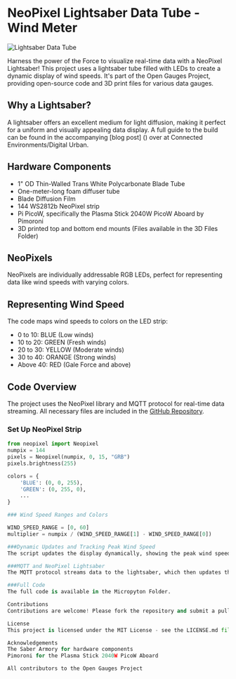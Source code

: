 # NeoPixel Lightsaber Data Tube - Wind Meter

![Lightsaber Data Tube](https://connected-environments.org/wp-content/uploads/2023/10/LightSaberTitle-1024x497.jpg)

Harness the power of the Force to visualize real-time data with a NeoPixel Lightsaber! This project uses a lightsaber tube filled with LEDs to create a dynamic display of wind speeds. It's part of the Open Gauges Project, providing open-source code and 3D print files for various data gauges.

## Why a Lightsaber?

A lightsaber offers an excellent medium for light diffusion, making it perfect for a uniform and visually appealing data display. A full guide to the build can be found in the accompanying [blog post] () over at Connected Environments/Digital Urban.

## Hardware Components

- 1" OD Thin-Walled Trans White Polycarbonate Blade Tube
- One-meter-long foam diffuser tube
- Blade Diffusion Film
- 144 WS2812b NeoPixel strip
- Pi PicoW, specifically the Plasma Stick 2040W PicoW Aboard by Pimoroni
- 3D printed top and bottom end mounts (Files available in the 3D Files Folder)


## NeoPixels

NeoPixels are individually addressable RGB LEDs, perfect for representing data like wind speeds with varying colors.

## Representing Wind Speed

The code maps wind speeds to colors on the LED strip:

- 0 to 10: BLUE (Low winds)
- 10 to 20: GREEN (Fresh winds)
- 20 to 30: YELLOW (Moderate winds)
- 30 to 40: ORANGE (Strong winds)
- Above 40: RED (Gale Force and above)

## Code Overview

The project uses the NeoPixel library and MQTT protocol for real-time data streaming. All necessary files are included in the [GitHub Repository](<link-to-github-repo>).

### Set Up NeoPixel Strip

```python
from neopixel import Neopixel
numpix = 144
pixels = Neopixel(numpix, 0, 15, "GRB")
pixels.brightness(255)

colors = {
    'BLUE': (0, 0, 255),
    'GREEN': (0, 255, 0),
    ...
}

### Wind Speed Ranges and Colors

WIND_SPEED_RANGE = [0, 60]
multiplier = numpix / (WIND_SPEED_RANGE[1] - WIND_SPEED_RANGE[0])

###Dynamic Updates and Tracking Peak Wind Speed
The script updates the display dynamically, showing the peak wind speed with a distinct RED pixel.

###MQTT and NeoPixel Lightsaber
The MQTT protocol streams data to the lightsaber, which then updates the display.

###Full Code
The full code is available in the Micropyton Folder.

Contributions
Contributions are welcome! Please fork the repository and submit a pull request with your improvements.

License
This project is licensed under the MIT License - see the LICENSE.md file for details.

Acknowledgements
The Saber Armory for hardware components
Pimoroni for the Plasma Stick 2040W PicoW Aboard

All contributors to the Open Gauges Project